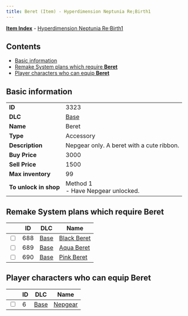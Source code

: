 ```yaml
---
title: Beret (Item) - Hyperdimension Neptunia Re;Birth1
---
```


[**Item Index**](/neptunia/rb1/item/index.html) - [Hyperdimension Neptunia Re;Birth1](/neptunia/rb1)

## Contents

- [Basic information](#basic-information)
- [Remake System plans which require **Beret**](#remake-system-plans-which-require-beret)
- [Player characters who can equip **Beret**](#player-characters-who-can-equip-beret)

## Basic information

|   |   |
| -- | -- |
| **ID** | 3323 |
| **DLC** | [Base](/neptunia/rb1/dlc/1-base.html) |
| **Name** | Beret |
| **Type** | Accessory |
| **Description** | Nepgear only. A beret with a cute ribbon. |
| **Buy Price** | 3000 |
| **Sell Price** | 1500 |
| **Max inventory** | 99 |
| **To unlock in shop** | Method 1<br />- Have Nepgear unlocked. |


## Remake System plans which require **Beret**

|    | ID | DLC | Name |
| -- | -- | --- | ---- |
| <input type="checkbox" id="rb1-quest-1-688" class="trackbox" /> | 688 | [Base](/neptunia/rb1/dlc/1-base.html) | [Black Beret](/neptunia/rb1/quest/1-688-black-beret.html) |
| <input type="checkbox" id="rb1-quest-1-689" class="trackbox" /> | 689 | [Base](/neptunia/rb1/dlc/1-base.html) | [Aqua Beret](/neptunia/rb1/quest/1-689-aqua-beret.html) |
| <input type="checkbox" id="rb1-quest-1-690" class="trackbox" /> | 690 | [Base](/neptunia/rb1/dlc/1-base.html) | [Pink Beret](/neptunia/rb1/quest/1-690-pink-beret.html) |


## Player characters who can equip **Beret**

|    | ID | DLC | Name |
| -- | -- | --- | ---- |
| <input type="checkbox" id="rb1-player-1-6" class="trackbox" /> | 6 | [Base](/neptunia/rb1/dlc/1-base.html) | [Nepgear](/neptunia/rb1/player/1-6-nepgear.html) |
